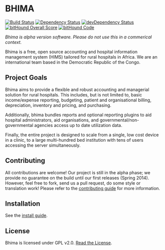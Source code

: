 BHIMA
=================

[![Build Status](https://travis-ci.org/IMA-WorldHealth/bhima-2.X.svg?branch=development)](https://travis-ci.org/IMA-WorldHealth/bhima-2.X)
[![Dependency Status](https://david-dm.org/IMA-WorldHealth/bhima-2.X/development.svg)](https://david-dm.org/IMA-WorldHealth/bhima-2.X/development)
[![devDependency Status](https://david-dm.org/IMA-WorldHealth/bhima-2.X/development/dev-status.svg)](https://david-dm.org/IMA-WorldHealth/bhima-2.X/development#info=devDependencies)
[![bitHound Overall Score](https://www.bithound.io/github/IMA-WorldHealth/bhima-2.X/badges/score.svg)](https://www.bithound.io/github/IMA-WorldHealth/bhima-2.X)
[![bitHound Code](https://www.bithound.io/github/IMA-WorldHealth/bhima-2.X/badges/code.svg)](https://www.bithound.io/github/IMA-WorldHealth/bhima-2.X)

_Bhima is alpha version software. Please do not use this in a commerical context._

Bhima is a free, open source accounting and hospital information management system
(HIMS) tailored for rural hospitals in Africa.  We are an international team
based in the Democratic Republic of the Congo.

Project Goals
--------------------

Bhima aims to provide a flexible and robust accounting and managerial solution
for rural hospitals.  This includes, but is not limited to, basic income/expense
reporting, budgeting, patient and organisational billing, depreciation,
inventory and pricing, and purchasing.

Additionally, bhima bundles reports and optional reporting plugins to aid
hospital administrators, aid organisations, and governmental/non-governmental
agencies access up to date utilization data.

Finally, the entire project is designed to scale from a single, low cost device
in a clinic, to a large multi-hundred bed institution with tens of users
accessing the server simultaneously.

Contributing
---------------
All contributions are welcome!  Our project is still in the alpha phase; we
provide no guarantee on the build until our first releases (Spring 2014).
However, feel free to fork, send us a pull request, do some style or
translation work!  Please refer to the [contributing guide](./CONTRIBUTING.md)
for more information.

Installation
-------------------
See the [install guide](./docs/INSTALL.md).

License
---------------
Bhima is licensed under GPL v2.0.  [Read the License](./LICENSE).

